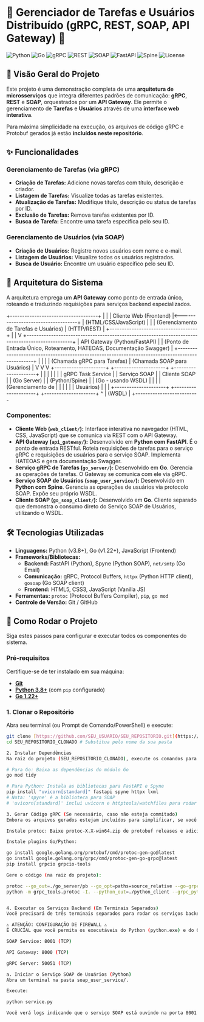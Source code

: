 # 🚀 Gerenciador de Tarefas e Usuários Distribuído (gRPC, REST, SOAP, API Gateway) 🚀

![Python](https://img.shields.io/badge/Python-3.x-blue.svg)
![Go](https://img.shields.io/badge/Go-1.22%2B-blue.svg)
![gRPC](https://img.shields.io/badge/gRPC-Framework-green.svg)
![REST](https://img.shields.io/badge/REST-API-red.svg)
![SOAP](https://img.shields.io/badge/SOAP-Web%20Service-purple.svg)
![FastAPI](https://img.shields.io/badge/FastAPI-Python-009688.svg)
![Spine](https://img.shields.io/badge/Spine-SOAP%20Python-orange.svg)
![License](https://img.shields.io/badge/License-MIT-yellow.svg)

## 📝 Visão Geral do Projeto

Este projeto é uma demonstração completa de uma **arquitetura de microsserviços** que integra diferentes padrões de comunicação: **gRPC**, **REST** e **SOAP**, orquestrados por um **API Gateway**. Ele permite o gerenciamento de **Tarefas** e **Usuários** através de uma **interface web interativa**.

Para máxima simplicidade na execução, os arquivos de código gRPC e Protobuf gerados já estão **incluídos neste repositório**.

## ✨ Funcionalidades

### Gerenciamento de Tarefas (via gRPC)
* **Criação de Tarefas:** Adicione novas tarefas com título, descrição e criador.
* **Listagem de Tarefas:** Visualize todas as tarefas existentes.
* **Atualização de Tarefas:** Modifique título, descrição ou status de tarefas por ID.
* **Exclusão de Tarefas:** Remova tarefas existentes por ID.
* **Busca de Tarefa:** Encontre uma tarefa específica pelo seu ID.

### Gerenciamento de Usuários (via SOAP)
* **Criação de Usuários:** Registre novos usuários com nome e e-mail.
* **Listagem de Usuários:** Visualize todos os usuários registrados.
* **Busca de Usuário:** Encontre um usuário específico pelo seu ID.

## 📐 Arquitetura do Sistema

A arquitetura emprega um **API Gateway** como ponto de entrada único, roteando e traduzindo requisições para serviços backend especializados.

+------------------------------------+
|                                    |
|         Cliente Web (Frontend)     |<-----------------------------------+
|     (HTML/CSS/JavaScript)          |                                    |
|  (Gerenciamento de Tarefas e Usuários) |          (HTTP/REST)               |
+------------------------------------+                                    |
|
V
+-------------------------------------------------------------------------------------------------+
|                                     API Gateway (Python/FastAPI)                                |
| (Ponto de Entrada Único, Roteamento, HATEOAS, Documentação Swagger)                             |
+-------------------------------------------------------------------------------------------------+
|                                          |                                 |
| (Chamada gRPC para Tarefas)              | (Chamada SOAP para Usuários)    |
V                                          V                                 V
+---------------------+                   +---------------------+             +---------------------+
|                     |                   |                     |             |                     |
| gRPC Task Service   |                   |    Serviço SOAP     |             |   Cliente SOAP      |
| (Go Server)         |                   |  (Python/Spine)     |             |  (Go - usando WSDL) |
|                     |                   | (Gerenciamento de   |             |                     |
|                     |                   |    Usuários)        |             |                     |
+---------------------+                   +---------------------+             +---------------------+
^
| (WSDL)
|
+--------------------------

### Componentes:

* **Cliente Web (`web_client/`):** Interface interativa no navegador (HTML, CSS, JavaScript) que se comunica via REST com o API Gateway.
* **API Gateway (`api_gateway/`):** Desenvolvido em **Python com FastAPI**. É o ponto de entrada RESTful. Roteia requisições de tarefas para o serviço gRPC e requisições de usuários para o serviço SOAP. Implementa HATEOAS e gera documentação Swagger.
* **Serviço gRPC de Tarefas (`go_server/`):** Desenvolvido em **Go**. Gerencia as operações de tarefas. O Gateway se comunica com ele via gRPC.
* **Serviço SOAP de Usuários (`soap_user_service/`):** Desenvolvido em **Python com Spine**. Gerencia as operações de usuários via protocolo SOAP. Expõe seu próprio WSDL.
* **Cliente SOAP (`go_soap_client/`):** Desenvolvido em **Go**. Cliente separado que demonstra o consumo direto do Serviço SOAP de Usuários, utilizando o WSDL.

## 🛠️ Tecnologias Utilizadas

* **Linguagens:** Python (v3.8+), Go (v1.22+), JavaScript (Frontend)
* **Frameworks/Bibliotecas:**
    * **Backend:** FastAPI (Python), Spyne (Python SOAP), `net/smtp` (Go Email)
    * **Comunicação:** gRPC, Protocol Buffers, `httpx` (Python HTTP client), `gosoap` (Go SOAP client)
    * **Frontend:** HTML5, CSS3, JavaScript (Vanilla JS)
* **Ferramentas:** `protoc` (Protocol Buffers Compiler), `pip`, `go mod`
* **Controle de Versão:** Git / GitHub

## 🚀 Como Rodar o Projeto

Siga estes passos para configurar e executar todos os componentes do sistema.

### Pré-requisitos

Certifique-se de ter instalado em sua máquina:

* [**Git**](https://git-scm.com/downloads)
* [**Python 3.8+**](https://www.python.org/downloads/) (com `pip` configurado)
* [**Go 1.22+**](https://go.dev/dl/)

### 1. Clonar o Repositório

Abra seu terminal (ou Prompt de Comando/PowerShell) e execute:

```bash
git clone [https://github.com/SEU_USUARIO/SEU_REPOSITORIO.git](https://github.com/SEU_USUARIO/SEU_REPOSITORIO.git) # Substitua pelo seu link
cd SEU_REPOSITORIO_CLONADO # Substitua pelo nome da sua pasta

2. Instalar Dependências
Na raiz do projeto (SEU_REPOSITORIO_CLONADO), execute os comandos para instalar as bibliotecas necessárias para cada serviço:

# Para Go: Baixa as dependências do módulo Go
go mod tidy

# Para Python: Instala as bibliotecas para FastAPI e Spyne
pip install "uvicorn[standard]" fastapi spyne httpx lxml
# Nota: 'spyne' é a biblioteca para SOAP
# 'uvicorn[standard]' inclui uvicorn e httptools/watchfiles para rodar FastAPI

3. Gerar Código gRPC (Se necessário, caso não esteja commitado)
Embora os arquivos gerados estejam incluídos para simplificar, se você precisar regenerá-los (ex: após alterar tasks.proto), siga:

Instale protoc: Baixe protoc-X.X-win64.zip de protobuf releases e adicione a pasta bin ao seu PATH.

Instale plugins Go/Python:

go install google.golang.org/protobuf/cmd/protoc-gen-go@latest
go install google.golang.org/grpc/cmd/protoc-gen-go-grpc@latest
pip install grpcio grpcio-tools

Gere o código (na raiz do projeto):

protoc --go_out=./go_server/pb --go_opt=paths=source_relative --go-grpc_out=./go_server/pb --go-grpc_opt=paths=source_relative tasks.proto
python -m grpc_tools.protoc -I. --python_out=./python_client --grpc_python_out=./python_client tasks.proto


4. Executar os Serviços Backend (Em Terminais Separados)
Você precisará de três terminais separados para rodar os serviços backend.

⚠️ ATENÇÃO: CONFIGURAÇÃO DE FIREWALL ⚠️
É CRUCIAL que você permita os executáveis do Python (python.exe) e do Go (go.exe) através do firewall do Windows Defender na(s) máquina(s) onde os serviços estão rodando. As portas utilizadas são:

SOAP Service: 8001 (TCP)

API Gateway: 8000 (TCP)

gRPC Server: 50051 (TCP)

a. Iniciar o Serviço SOAP de Usuários (Python)
Abra um terminal na pasta soap_user_service/.

Execute:

python service.py

Você verá logs indicando que o serviço SOAP está ouvindo na porta 8001 e que o WSDL está disponível em http://0.0.0.0:8001/?wsdl. Deixe este terminal aberto.
